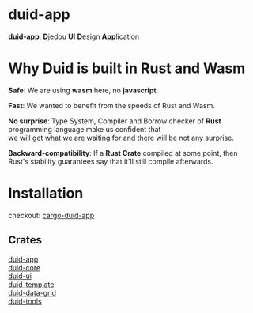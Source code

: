 # duid-app
**duid-app**: **D**jedou **UI** **D**esign **App**lication  


# Why Duid is built in Rust and Wasm  
**Safe**: We are using **wasm** here, no **javascript**.  
  
**Fast**: We wanted to benefit from the speeds of Rust and Wasm.  
  
**No surprise**: Type System, Compiler and Borrow checker of **Rust** programming language make us confident that  
we will get what we are waiting for and there will be not any surprise.  
  
**Backward-compatibility**: If a **Rust Crate** compiled at some point, then Rust's stability guarantees say that it'll still compile afterwards.  


# Installation  
checkout: [cargo-duid-app](https://github.com/djedou/cargo-duid-app)  


## Crates  
[duid-app](https://github.com/djedou/cargo-duid-app)  
[duid-core](https://github.com/djedou/duid/tree/master/duid-core)  
[duid-ui](https://github.com/djedou/duid-ui)  
[duid-template](https://github.com/djedou/duid_template)  
[duid-data-grid](https://github.com/djedou/duid-data-grid)  
[duid-tools](https://github.com/djedou/duid-app/tree/develop/duid-tools)  

